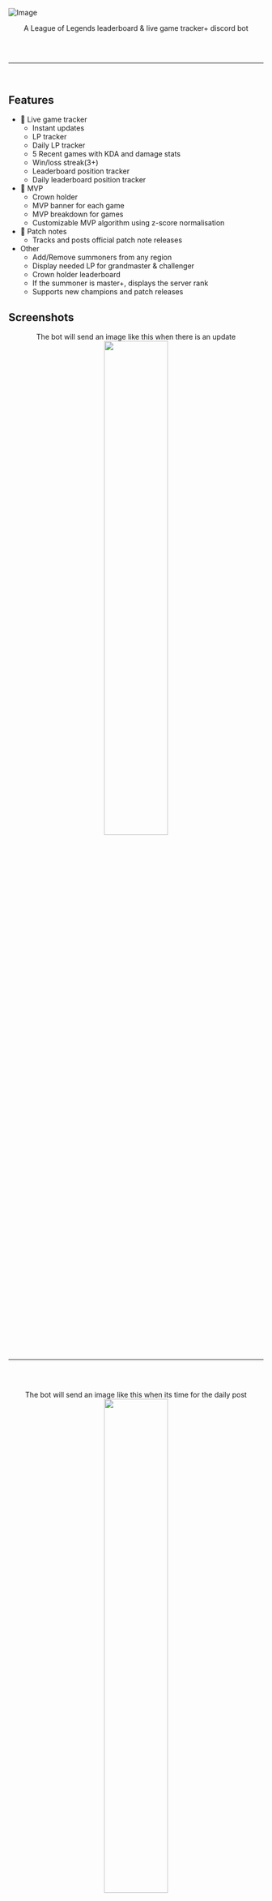 ![Image](/img/banner.png)

<div align="center">
    A League of Legends leaderboard & live game tracker+ discord bot
</div>
<hr style="border-radius: 2%; margin-top: 60px; margin-bottom: 60px;" noshade="" size="20" width="100%">

## Features
-   🚀 Live game tracker
    -   Instant updates
    -   LP tracker
    -   Daily LP tracker
    -   5 Recent games with KDA and damage stats
    -   Win/loss streak(3+)
    -   Leaderboard position tracker
    -   Daily leaderboard position tracker
-   👑 MVP
    -   Crown holder
    -   MVP banner for each game
    -   MVP breakdown for games
    -   Customizable MVP algorithm using z-score normalisation
-   🧾 Patch notes
    -   Tracks and posts official patch note releases
-   Other
    -   Add/Remove summoners from any region
    -   Display needed LP for grandmaster & challenger
    -   Crown holder leaderboard
    -   If the summoner is master+, displays the server rank
    -   Supports new champions and patch releases 
## Screenshots
<div align="center">
    <div align="center">
    The bot will send an image like this when there is an update
</div>
    <img style="border-radius: 15px; display: block; margin-left: auto; margin-right: auto; margin-bottom:20px;" width="50%" src="img/Rank_list1.png"></img>
    <hr style="border-radius: 2%; margin-top: 60px; margin-bottom: 60px;" noshade="" size="20" width="100%">
        <div align="center">
    The bot will send an image like this when its time for the daily post
</div>
    <img style="border-radius: 15px; display: block; margin-left: auto; margin-right: auto; margin-bottom:20px;" width="50%" src="img/Daily_Rank_list1.png"></img>
     <hr style="border-radius: 2%; margin-top: 60px; margin-bottom: 60px;" noshade="" size="20" width="100%">
        <div align="center">
    All the available commands
</div>
    <img style="border-radius: 15px; display: block; margin-left: auto; margin-right: auto; margin-bottom:20px;" width="50%" src="img/Screenshot_1.png"></img>
     <hr style="border-radius: 2%; margin-top: 60px; margin-bottom: 60px;" noshade="" size="20" width="100%">
        <div align="center">
    Example of /add
</div>
    <img style="border-radius: 15px; display: block; margin-left: auto; margin-right: auto; margin-bottom:20px;" width="50%" src="img/Screenshot_2.png"></img>
     <hr style="border-radius: 2%; margin-top: 60px; margin-bottom: 60px;" noshade="" size="20" width="100%">
        <div align="center">
    Example of /mvp
</div>
    <img style="border-radius: 15px; display: block; margin-left: auto; margin-right: auto; margin-bottom:20px;" width="50%" src="img/Screenshot_3.png"></img>
     <hr style="border-radius: 2%; margin-top: 60px; margin-bottom: 60px;" noshade="" size="20" width="100%">
        <div align="center">
    Example of /patch being used, the bot will automatically post this when new patch notes come out, but you can manually request it
</div>
    <img style="border-radius: 15px; display: block; margin-left: auto; margin-right: auto; margin-bottom:20px;" width="50%" src="img/Screenshot_4.png"></img>
     <hr style="border-radius: 2%; margin-top: 60px; margin-bottom: 60px;" noshade="" size="20" width="100%">
        <div align="center">
    Example of /chall
</div>
    <img style="border-radius: 15px; display: block; margin-left: auto; margin-right: auto; margin-bottom:20px;" width="50%" src="img/Screenshot_5.png"></img>
     <hr style="border-radius: 2%; margin-top: 60px; margin-bottom: 60px;" noshade="" size="20" width="100%">
        <div align="center">
    Example of /crown
</div>
    <img style="border-radius: 15px; display: block; margin-left: auto; margin-right: auto; margin-bottom:20px;" width="50%" src="img/Screenshot_6.png"></img>
</div>

## Install

### Prerequisites
-   [Python](https://www.python.org/downloads/release/python-3102/)
-   RIOT API key, you have to request one from them, it's very easy to get one
-   Discord bot token
-   Preferably a system to run it 24/7 (Rasberry pi)

### Setup
- install requirements.txt
- Add your keys and config in a .env file and run main.py

### About


## Contributing

View the [contributing guidelines](CONTRIBUTING.md) for more information on how you can help out.

## License

The race is licensed under the <a href="https://creativecommons.org/licenses/by-nc-sa/4.0/deed.en">CC BY-NC-SA 4.0 License</a>.

## Errors?

-   Make an [issue](https://github.com/ScottFal/The-Race/issues)
-   Message on Discord: sc_0001


![Image](/img/footer.png)
